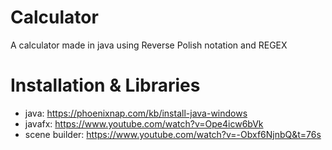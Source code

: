 # Calculator
A calculator made in java using Reverse Polish notation and REGEX


# Installation & Libraries
- java: https://phoenixnap.com/kb/install-java-windows
- javafx: https://www.youtube.com/watch?v=Ope4icw6bVk
- scene builder: https://www.youtube.com/watch?v=-Obxf6NjnbQ&t=76s

